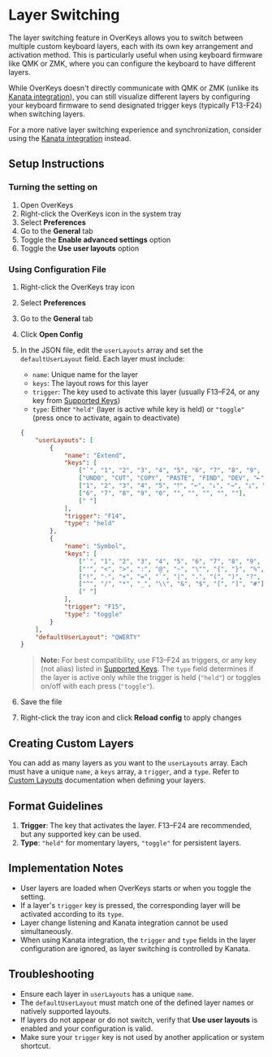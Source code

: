 # Layer Switching

The layer switching feature in OverKeys allows you to switch between multiple custom keyboard layers, each with its own key arrangement and activation method. This is particularly useful when using keyboard firmware like QMK or ZMK, where you can configure the keyboard to have different layers.

While OverKeys doesn't directly communicate with QMK or ZMK (unlike its [Kanata integration](./kanata-integration.md)), you can still visualize different layers by configuring your keyboard firmware to send designated trigger keys (typically F13-F24) when switching layers.

For a more native layer switching experience and synchronization, consider using the [Kanata integration](./kanata-integration.md) instead.

## Setup Instructions

### Turning the setting on

1. Open OverKeys
2. Right-click the OverKeys icon in the system tray
3. Select **Preferences**
4. Go to the **General** tab
5. Toggle the **Enable advanced settings** option
6. Toggle the **Use user layouts** option

### Using Configuration File

1. Right-click the OverKeys tray icon
2. Select **Preferences**
3. Go to the **General** tab
4. Click **Open Config**
5. In the JSON file, edit the `userLayouts` array and set the `defaultUserLayout` field. Each layer must include:

   - `name`: Unique name for the layer
   - `keys`: The layout rows for this layer
   - `trigger`: The key used to activate this layer (usually F13–F24, or any key from [Supported Keys](./supported-keys.md))
   - `type`: Either `"held"` (layer is active while key is held) or `"toggle"` (press once to activate, again to deactivate)

    ```json
    {
        "userLayouts": [
            {
                "name": "Extend",
                "keys": [
                    ["`", "1", "2", "3", "4", "5", "6", "7", "8", "9", "0", "-", "=", "BSPC"],
                    ["UNDO", "CUT", "COPY", "PASTE", "FIND", "DEV", "⇤", "↑", "⇥", "", "", ""],
                    ["1", "2", "3", "4", "5", "⤒", "←", "↓", "→", "⤓", ""],
                    ["6", "7", "8", "9", "0", "", "", "", "", ""],
                    [" "]
                ],
                "trigger": "F14",
                "type": "held"
            },
            {
                "name": "Symbol",
                "keys": [
                    ["`", "1", "2", "3", "4", "5", "6", "7", "8", "9", "0", "-", "=", "BSPC"],
                    ["'", "<", ">", ":", "@", "~", "\"", "{", "}", "%", "[", "]"],
                    ["!", "-", "+", "=", "`", "|", ".", "(", ")", "?", "'"],
                    ["^", "/", "*", "_", "\\", "&", "$", "[", "]", "#"],
                    [" "]
                ],
                "trigger": "F15",
                "type": "toggle"
            }
        ],
        "defaultUserLayout": "QWERTY"
    }
    ```

   > **Note:** For best compatibility, use F13–F24 as triggers, or any key (not alias) listed in [Supported Keys](./supported-keys.md). The `type` field determines if the layer is active only while the trigger is held (`"held"`) or toggles on/off with each press (`"toggle"`).

6. Save the file
7. Right-click the tray icon and click **Reload config** to apply changes

## Creating Custom Layers

You can add as many layers as you want to the `userLayouts` array. Each must have a unique `name`, a `keys` array, a `trigger`, and a `type`. Refer to [Custom Layouts](./custom-layouts.md) documentation when defining your layers.

## Format Guidelines

1. **Trigger**: The key that activates the layer. F13–F24 are recommended, but any supported key can be used.
2. **Type**: `"held"` for momentary layers, `"toggle"` for persistent layers.

## Implementation Notes

- User layers are loaded when OverKeys starts or when you toggle the setting.
- If a layer's `trigger` key is pressed, the corresponding layer will be activated according to its `type`.
- Layer change listening and Kanata integration cannot be used simultaneously.
- When using Kanata integration, the `trigger` and `type` fields in the layer configuration are ignored, as layer switching is controlled by Kanata.

## Troubleshooting

- Ensure each layer in `userLayouts` has a unique `name`.
- The `defaultUserLayout` must match one of the defined layer names or natively supported layouts.
- If layers do not appear or do not switch, verify that **Use user layouts** is enabled and your configuration is valid.
- Make sure your `trigger` key is not used by another application or system shortcut.
